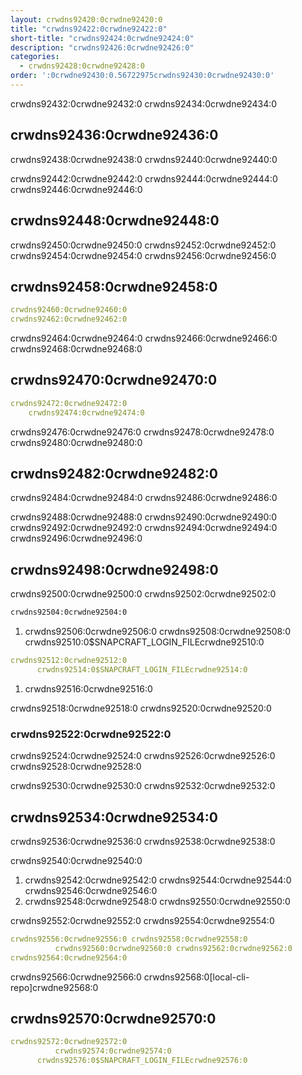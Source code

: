 ```yaml
---
layout: crwdns92420:0crwdne92420:0
title: "crwdns92422:0crwdne92422:0"
short-title: "crwdns92424:0crwdne92424:0"
description: "crwdns92426:0crwdne92426:0"
categories:
  - crwdns92428:0crwdne92428:0
order: ':0crwdne92430:0.56722975crwdns92430:0crwdne92430:0'
---
```

crwdns92432:0crwdne92432:0 crwdns92434:0crwdne92434:0

## crwdns92436:0crwdne92436:0

crwdns92438:0crwdne92438:0 crwdns92440:0crwdne92440:0

crwdns92442:0crwdne92442:0 crwdns92444:0crwdne92444:0 crwdns92446:0crwdne92446:0

## crwdns92448:0crwdne92448:0

crwdns92450:0crwdne92450:0 crwdns92452:0crwdne92452:0 crwdns92454:0crwdne92454:0 crwdns92456:0crwdne92456:0

## crwdns92458:0crwdne92458:0

```yaml
crwdns92460:0crwdne92460:0
crwdns92462:0crwdne92462:0
```

crwdns92464:0crwdne92464:0 crwdns92466:0crwdne92466:0 crwdns92468:0crwdne92468:0

## crwdns92470:0crwdne92470:0

```yaml
crwdns92472:0crwdne92472:0
    crwdns92474:0crwdne92474:0
```

crwdns92476:0crwdne92476:0 crwdns92478:0crwdne92478:0 crwdns92480:0crwdne92480:0

## crwdns92482:0crwdne92482:0

crwdns92484:0crwdne92484:0 crwdns92486:0crwdne92486:0

crwdns92488:0crwdne92488:0 crwdns92490:0crwdne92490:0 crwdns92492:0crwdne92492:0 crwdns92494:0crwdne92494:0 crwdns92496:0crwdne92496:0

## crwdns92498:0crwdne92498:0

crwdns92500:0crwdne92500:0 crwdns92502:0crwdne92502:0

```Bash
crwdns92504:0crwdne92504:0
```

1. crwdns92506:0crwdne92506:0 crwdns92508:0crwdne92508:0 crwdns92510:0$SNAPCRAFT_LOGIN_FILEcrwdne92510:0

```yaml
crwdns92512:0crwdne92512:0
      crwdns92514:0$SNAPCRAFT_LOGIN_FILEcrwdne92514:0
```

1. crwdns92516:0crwdne92516:0

crwdns92518:0crwdne92518:0 crwdns92520:0crwdne92520:0

### crwdns92522:0crwdne92522:0

crwdns92524:0crwdne92524:0 crwdns92526:0crwdne92526:0 crwdns92528:0crwdne92528:0

crwdns92530:0crwdne92530:0 crwdns92532:0crwdne92532:0

## crwdns92534:0crwdne92534:0

crwdns92536:0crwdne92536:0 crwdns92538:0crwdne92538:0

crwdns92540:0crwdne92540:0

1. crwdns92542:0crwdne92542:0 crwdns92544:0crwdne92544:0 crwdns92546:0crwdne92546:0
2. crwdns92548:0crwdne92548:0 crwdns92550:0crwdne92550:0

crwdns92552:0crwdne92552:0 crwdns92554:0crwdne92554:0

```yaml
crwdns92556:0crwdne92556:0 crwdns92558:0crwdne92558:0
          crwdns92560:0crwdne92560:0 crwdns92562:0crwdne92562:0
crwdns92564:0crwdne92564:0
```

crwdns92566:0crwdne92566:0 crwdns92568:0[local-cli-repo]crwdne92568:0

## crwdns92570:0crwdne92570:0

```yaml
crwdns92572:0crwdne92572:0
          crwdns92574:0crwdne92574:0
      crwdns92576:0$SNAPCRAFT_LOGIN_FILEcrwdne92576:0
```